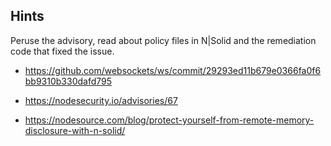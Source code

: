 ## Hints
Peruse the advisory, read about policy files in N|Solid and the remediation code that fixed the issue.

+ https://github.com/websockets/ws/commit/29293ed11b679e0366fa0f6bb9310b330dafd795
* https://nodesecurity.io/advisories/67
+ https://nodesource.com/blog/protect-yourself-from-remote-memory-disclosure-with-n-solid/